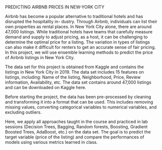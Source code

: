 PREDICTING AIRBNB PRICES IN NEW-YORK CITY

Airbnb has become a popular alternative to traditional hotels and has disrupted the hospitality in- dustry. Through Airbnb, individuals can list their own properties as rental places. In New York City alone, there are around 47,000 listings. While traditional hotels have teams that carefully measure demand and supply to adjust pricing, as a host, it can be challenging to determine the optimal price for a listing. The variation in types of listings can also make it difficult for renters to get an accurate sense of fair pricing. In this project, we will use ensemble learning methods to predict the price of Airbnb listings in New York City.

The data set for this project is obtained from Kaggle and contains the listings in New York City in 2019. The data set includes 15 features on listings, including: Name of the listing, Neighborhood, Price, Review information, Availability, etc. The data set contains around 47,000 listings and can be downloaded on Kaggle here.

Before starting the project, the data has been pre-processed by cleaning and transforming it into a format that can be used. This includes removing missing values, converting categorical variables to numerical variables, and excluding outliers.

Here, we apply all approaches taught in the course and practiced in lab sessions (Decision Trees, Bagging, Random forests, Boosting, Gradient Boosted Trees, AdaBoost, etc.) on the data set. The goal is to predict the target variable (price of the listing) and compare the performances of models using various metrics learned in class.
